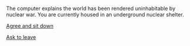 The computer explains the world has been rendered uninhabitable by nuclear war. You are currently housed in an underground nuclear shelter.

[Agree and sit down](../notice-glass/notice-glass.md)

[Ask to leave](../cant-leave/cant-leave.md)